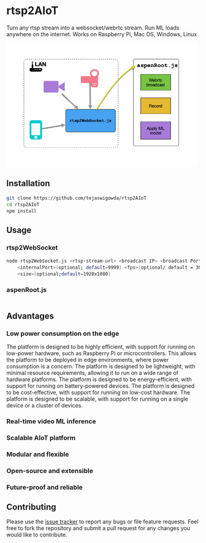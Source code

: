 # rtsp2AIoT
Turn any rtsp stream into a websocket/webrtc stream. Run ML loads anywhere on the internet. Works on Raspberry Pi, Mac OS, Windows, Linux

<img src='paper/images/arch.png' width='500px'>

## Installation

```bash
git clone https://github.com/tejaswigowda/rtsp2AIoT
cd rtsp2AIoT
npm install

```

## Usage

### rtsp2WebSocket
```bash
node rtsp2WebSocket.js <rtsp-stream-url> <broadcast IP> <broadcast Port> \
    <internalPort>(optional; default=9999) <fps>(optional/ default = 30) \
    <size>(optional;default=1920x1080)
```

### aspenRoot.js
```bash

```

## Advantages

### Low power consumption on the edge

The platform is designed to be highly efficient, with support for running on low-power hardware, such as Raspberry Pi or microcontrollers. This allows the platform to be deployed in edge environments, where power consumption is a concern. The platform is designed to be lightweight, with minimal resource requirements, allowing it to run on a wide range of hardware platforms. The platform is designed to be energy-efficient, with support for running on battery-powered devices. The platform is designed to be cost-effective, with support for running on low-cost hardware. The platform is designed to be scalable, with support for running on a single device or a cluster of devices.

### Real-time video ML inference

### Scalable AIoT platform

### Modular and flexible

### Open-source and extensible

### Future-proof and reliable

## Contributing

Please use the [issue tracker](https://github.com/tejaswigowda/rtsp2AIoT/issues) to report any bugs or file feature requests. Feel free to fork the repository and submit a pull request for any changes you would like to contribute.